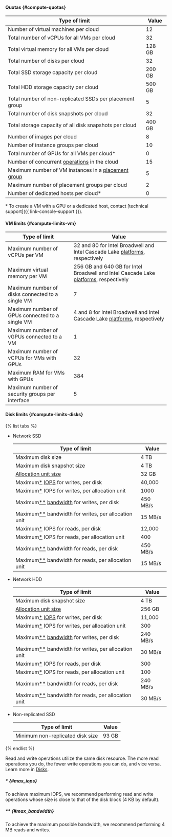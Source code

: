 #### Quotas {#compute-quotas}

| Type of limit | Value |
| ----- | ----- |
| Number of virtual machines per cloud | 12 |
| Total number of vCPUs for all VMs per cloud | 32 |
| Total virtual memory for all VMs per cloud | 128 GB |
| Total number of disks per cloud | 32 |
| Total SSD storage capacity per cloud | 200 GB |
| Total HDD storage capacity per cloud | 500 GB |
| Total number of non-replicated SSDs per placement group | 5 |
| Total number of disk snapshots per cloud | 32 |
| Total storage capacity of all disk snapshots per cloud | 400 GB |
| Number of images per cloud | 8 |
| Number of instance groups per cloud | 10 |
| Total number of GPUs for all VMs per cloud* | 0 |
| Number of concurrent [operations](../api-design-guide/concepts/operation.md) in the cloud | 15 |
| Maximum number of VM instances in a [placement group](../compute/concepts/placement-groups.md) | 5 |
| Maximum number of placement groups per cloud | 2 |
| Number of dedicated hosts per cloud* | 0 |

\* To create a VM with a GPU or a dedicated host, contact [technical support]({{ link-console-support }}).

#### VM limits {#compute-limits-vm}

| Type of limit | Value |
| ----- | ----- |
| Maximum number of vCPUs per VM | 32 and 80 for Intel Broadwell and Intel Cascade Lake [platforms](../compute/concepts/vm-platforms.md), respectively |
| Maximum virtual memory per VM | 256 GB and 640 GB for Intel Broadwell and Intel Cascade Lake [platforms](../compute/concepts/vm-platforms.md), respectively |
| Maximum number of disks connected to a single VM | 7 |
| Maximum number of GPUs connected to a single VM | 4 and 8 for Intel Broadwell and Intel Cascade Lake [platforms](../compute/concepts/vm-platforms.md), respectively |
| Maximum number of vGPUs connected to a VM | 1 |
| Maximum number of vCPUs for VMs with GPUs | 32 |
| Maximum RAM for VMs with GPUs | 384 |
| Maximum number of security groups per interface | 5 |

#### Disk limits {#compute-limits-disks}

{% list tabs %}

- Network SSD

    | Type of limit | Value |
    | ----- | ----- |
    | Maximum disk size | 4 TB |
    | Maximum disk snapshot size | 4 TB |
    | [Allocation unit size](../compute/concepts/disk.md#rw) | 32 GB |
    | Maximum[*](../compute/concepts/limits.md#max_iops) [IOPS](../compute/concepts/disk.md#rw) for writes, per disk | 40,000 |
    | Maximum[*](../compute/concepts/limits.md#max_iops) IOPS for writes, per allocation unit | 1000 |
    | Maximum[**](../compute/concepts/limits.md#max_bandwidth) [bandwidth](../compute/concepts/disk.md#rw) for writes, per disk | 450 MB/s |
    | Maximum[**](../compute/concepts/limits.md#max_bandwidth) bandwidth for writes, per allocation unit | 15 MB/s |
    | Maximum[*](../compute/concepts/limits.md#max_iops) IOPS for reads, per disk | 12,000 |
    | Maximum[*](../compute/concepts/limits.md#max_iops) IOPS for reads, per allocation unit | 400 |
    | Maximum[**](../compute/concepts/limits.md#max_bandwidth) bandwidth for reads, per disk | 450 MB/s |
    | Maximum[**](../compute/concepts/limits.md#max_bandwidth) bandwidth for reads, per allocation unit | 15 MB/s |

- Network HDD

    | Type of limit | Value |
    | ----- | ----- |
    | Maximum disk snapshot size | 4 TB |
    | [Allocation unit size](../compute/concepts/disk.md#rw) | 256 GB |
    | Maximum[*](../compute/concepts/limits.md#max_iops) [IOPS](../compute/concepts/disk.md#rw) for writes, per disk | 11,000 |
    | Maximum[*](../compute/concepts/limits.md#max_iops) IOPS for writes, per allocation unit | 300 |
    | Maximum[**](../compute/concepts/limits.md#max_bandwidth) [bandwidth](../compute/concepts/disk.md#rw) for writes, per disk | 240 MB/s |
    | Maximum[**](../compute/concepts/limits.md#max_bandwidth) bandwidth for writes, per allocation unit | 30 MB/s |
    | Maximum[*](../compute/concepts/limits.md#max_iops) IOPS for reads, per disk | 300 |
    | Maximum[*](../compute/concepts/limits.md#max_iops) IOPS for reads, per allocation unit | 100 |
    | Maximum[**](../compute/concepts/limits.md#max_bandwidth) bandwidth for reads, per disk | 240 MB/s |
    | Maximum[**](../compute/concepts/limits.md#max_bandwidth) bandwidth for reads, per allocation unit | 30 MB/s |

- Non-replicated SSD

    | Type of limit | Value |
    | ----- | ----- |
    | Minimum non-replicated disk size | 93 GB |

{% endlist %}

Read and write operations utilize the same disk resource. The more read operations you do, the fewer write operations you can do, and vice versa. Learn more in [Disks](../compute/concepts/disk.md#rw).

##### * {#max_iops}

To achieve maximum IOPS, we recommend performing read and write operations whose size is close to that of the disk block (4 KB by default).

##### ** {#max_bandwidth}

To achieve the maximum possible bandwidth, we recommend performing 4 MB reads and writes.

